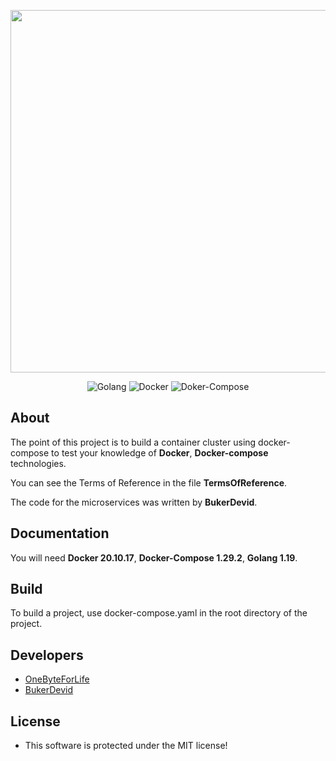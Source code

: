 <p align="center">
      <img src="https://i0.wp.com/dotsandbrackets.com/wp-content/uploads/2016/10/compose-logo.jpg?resize=622%2C678&ssl=1" width="580">
</p>

<p align="center">
   <img src="https://img.shields.io/badge/Golang-version%201.19-blue" alt="Golang">
   <img src="https://img.shields.io/badge/Docker-version%2020.10.17-blue" alt="Docker">
   <img src="https://img.shields.io/badge/Docker--Compose-version%201.29.2-blue" alt="Doker-Compose">
</p>

## About

The point of this project is to build a container cluster using docker-compose to test your knowledge of **Docker**, **Docker-compose** technologies.

You can see the Terms of Reference in the file **TermsOfReference**.

The code for the microservices was written by **BukerDevid**.

## Documentation

You will need **Docker 20.10.17**, **Docker-Compose 1.29.2**, **Golang 1.19**.

## Build

To build a project, use docker-compose.yaml in the root directory of the project.

## Developers

- [OneByteForLife](https://github.com/nameerror3301)
- [BukerDevid](https://gitlab.com/BukerDevid)

## License

- This software is protected under the MIT license!


